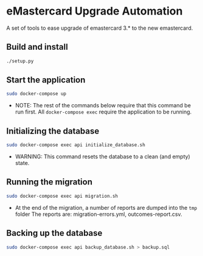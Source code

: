# eMastercard Upgrade Automation

A set of tools to ease upgrade of emastercard 3.* to the new emastercard.

## Build and install

```bash
./setup.py
```

## Start the application

```bash
sudo docker-compose up
```
- NOTE: The rest of the commands below require that this command be run first.
  All `docker-compose exec` require the application to be running. 

## Initializing the database

```bash
sudo docker-compose exec api initialize_database.sh
```

- WARNING: This command resets the database to a clean (and empty) state.

## Running the migration

```bash
sudo docker-compose exec api migration.sh
```

- At the end of the migration, a number of reports are dumped into the `tmp` folder
  The reports are: migration-errors.yml, outcomes-report.csv.

## Backing up the database

```bash
sudo docker-compose exec api backup_database.sh > backup.sql
```

